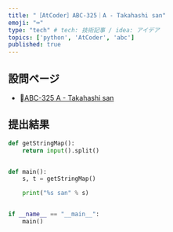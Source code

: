 ```yaml
---
title: "［AtCoder］ABC-325｜A - Takahashi san"
emoji: "⌨️"
type: "tech" # tech: 技術記事 / idea: アイデア
topics: ['python', 'AtCoder', 'abc']
published: true
---
```


## 設問ページ

- 🔗[ABC-325 A - Takahashi san](https://atcoder.jp/contests/abc325/tasks/abc325_a)

## 提出結果

```python
def getStringMap():
    return input().split()


def main():
    s, t = getStringMap()

    print("%s san" % s)


if __name__ == "__main__":
    main()
```
